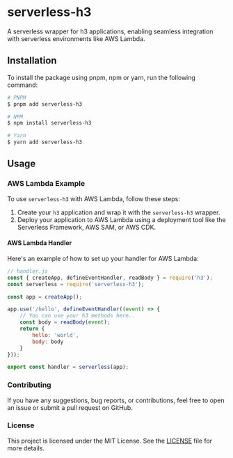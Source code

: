 # serverless-h3

A serverless wrapper for h3 applications, enabling seamless integration with serverless environments like AWS Lambda.

## Installation

To install the package using pnpm, npm or yarn, run the following command:

```bash
# PNPM
$ pnpm add serverless-h3

# NPM
$ npm install serverless-h3

# Yarn
$ yarn add serverless-h3
```

## Usage
### AWS Lambda Example

To use `serverless-h3` with AWS Lambda, follow these steps:

1. Create your `h3` application and wrap it with the `serverless-h3` wrapper.
2. Deploy your application to AWS Lambda using a deployment tool like the Serverless Framework, AWS SAM, or AWS CDK.

#### AWS Lambda Handler

Here's an example of how to set up your handler for AWS Lambda:

```javascript
// handler.js
const { createApp, defineEventHandler, readBody } = require('h3');
const serverless = require('serverless-h3');

const app = createApp();

app.use('/hello', defineEventHandler((event) => {
    // You can use your h3 methods here..
    const body = readBody(event);
    return {
        hello: 'world',
        body: body
    }
}));

export const handler = serverless(app);
```

### Contributing

If you have any suggestions, bug reports, or contributions, feel free to open an issue or submit a pull request on GitHub.

### License

This project is licensed under the MIT License. See the [LICENSE](LICENSE) file for more details.
